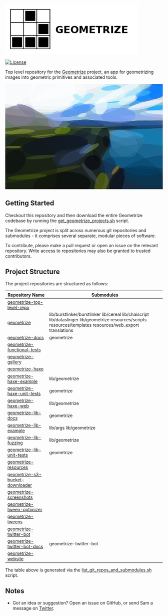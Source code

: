 [![Geometrize Top Level Repo Logo](https://github.com/Tw1ddle/geometrize-top-level-repo/blob/master/screenshots/logo.png?raw=true "Geometrize top level repo logo")](https://www.geometrize.co.uk/)

[![License](https://img.shields.io/badge/License-GPL%20v3-blue.svg?style=flat-square)](https://github.com/Tw1ddle/geometrize-top-level-repo/blob/master/LICENSE)

Top level repository for the [Geometrize](https://www.geometrize.co.uk/) project, an app for geometrizing images into geometric primitives and associated tools.

[![Geometrized Borrowdale](https://github.com/Tw1ddle/geometrize-top-level-repo/blob/master/screenshots/coastal_view.png?raw=true "Geometrized Coastal View, 150 Ellipses")](https://www.geometrize.co.uk/)

## Getting Started

Checkout this repository and then download the entire Geometrize codebase by running the [get_geometrize_projects.sh](https://github.com/Tw1ddle/geometrize-top-level-repo/blob/master/get_geometrize_projects.sh) script.

The Geometrize project is split across numerous git repositories and submodules - it comprises several separate, modular pieces of software.

To contribute, please make a pull request or open an issue on the relevant repository. Write access to repositories may also be granted to trusted contributors.

## Project Structure

The project repositories are structured as follows:

| Repository Name                   | Submodules      |
| --------------------------------- | --------------- |
| [geometrize-top-level-repo](https://github.com/Tw1ddle/geometrize-top-level-repo) |  |
| [geometrize](https://github.com/Tw1ddle/geometrize) | lib/burstlinker/burstlinker lib/cereal lib/chaiscript lib/dataslinger lib/geometrize resources/scripts resources/templates resources/web_export translations |
| [geometrize-docs](https://github.com/Tw1ddle/geometrize-docs) | geometrize |
| [geometrize-functional-tests](https://github.com/Tw1ddle/geometrize-functional-tests) |  |
| [geometrize-gallery](https://github.com/Tw1ddle/geometrize-gallery) |  |
| [geometrize-haxe](https://github.com/Tw1ddle/geometrize-haxe) |  |
| [geometrize-haxe-example](https://github.com/Tw1ddle/geometrize-haxe-example) | lib/geometrize |
| [geometrize-haxe-unit-tests](https://github.com/Tw1ddle/geometrize-haxe-unit-tests) | geometrize |
| [geometrize-haxe-web](https://github.com/Tw1ddle/geometrize-haxe-web) | lib/geometrize |
| [geometrize-lib-docs](https://github.com/Tw1ddle/geometrize-lib-docs) | geometrize |
| [geometrize-lib-example](https://github.com/Tw1ddle/geometrize-lib-example) | lib/args lib/geometrize |
| [geometrize-lib-fuzzing](https://github.com/Tw1ddle/geometrize-lib-fuzzing) | lib/geometrize |
| [geometrize-lib-unit-tests](https://github.com/Tw1ddle/geometrize-lib-unit-tests) | geometrize |
| [geometrize-resources](https://github.com/Tw1ddle/geometrize-resources) |  |
| [geometrize-s3-bucket-downloader](https://github.com/Tw1ddle/geometrize-s3-bucket-downloader) |  |
| [geometrize-screenshots](https://github.com/Tw1ddle/geometrize-screenshots) |  |
| [geometrize-tween-optimizer](https://github.com/Tw1ddle/geometrize-tween-optimizer) |  |
| [geometrize-tweens](https://github.com/Tw1ddle/geometrize-tweens) |  |
| [geometrize-twitter-bot](https://github.com/Tw1ddle/geometrize-twitter-bot) |  |
| [geometrize-twitter-bot-docs](https://github.com/Tw1ddle/geometrize-twitter-bot-docs) | geometrize-twitter-bot |
| [geometrize-website](https://github.com/Tw1ddle/geometrize-website) |  |


The table above is generated via the [list_git_repos_and_submodules.sh](https://github.com/Tw1ddle/geometrize-top-level-repo/blob/master/list_git_repos_and_submodules.sh) script.

## Notes
 * Got an idea or suggestion? Open an issue on GitHub, or send Sam a message on [Twitter](https://twitter.com/Sam_Twidale).